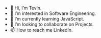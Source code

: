 - 👋 Hi, I’m Tevin.
- 👀 I’m interested in Software Engineering.
- 🌱 I’m currently learning JavaScript.
- 💞️ I’m looking to collaborate on Projects.
- 📫 How to reach me LinkedIn.

<!---
Tevi22/Tevi22 is a ✨ special ✨ repository because its `README.md` (this file) appears on your GitHub profile.
You can click the Preview link to take a look at your changes.
--->
